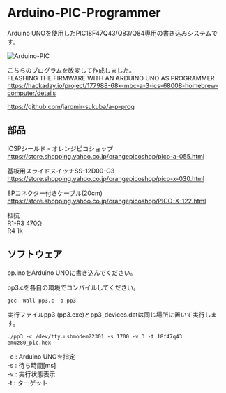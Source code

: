 # Arduino-PIC-Programmer

Arduino UNOを使用したPIC18F47Q43/Q83/Q84専用の書き込みシステムです。  

![Arduino-PIC](https://github.com/satoshiokue/Arduino-PIC-Programmer/blob/main/Arduino-PIC.jpeg)

こちらのプログラムを改変して作成しました。  
FLASHING THE FIRMWARE WITH AN ARDUINO UNO AS PROGRAMMER  
https://hackaday.io/project/177988-68k-mbc-a-3-ics-68008-homebrew-computer/details

https://github.com/jaromir-sukuba/a-p-prog

## 部品
ICSPシールド - オレンジピコショップ  
https://store.shopping.yahoo.co.jp/orangepicoshop/pico-a-055.html

基板用スライドスイッチSS-12D00-G3  
https://store.shopping.yahoo.co.jp/orangepicoshop/pico-x-030.html

8Pコネクター付きケーブル(20cm)  
https://store.shopping.yahoo.co.jp/orangepicoshop/PICO-X-122.html

抵抗  
R1-R3 470Ω  
R4 1k

## ソフトウェア
pp.inoをArduino UNOに書き込んでください。  

pp3.cを各自の環境でコンパイルしてください。
```
gcc -Wall pp3.c -o pp3
```

実行ファイルpp3 (pp3.exe)とpp3_devices.datは同じ場所に置いて実行します。


```
./pp3 -c /dev/tty.usbmodem22301 -s 1700 -v 3 -t 18f47q43 emuz80_pic.hex
```

-c : Arduino UNOを指定  
-s : 待ち時間[ms]  
-v : 実行状態表示  
-t : ターゲット  

